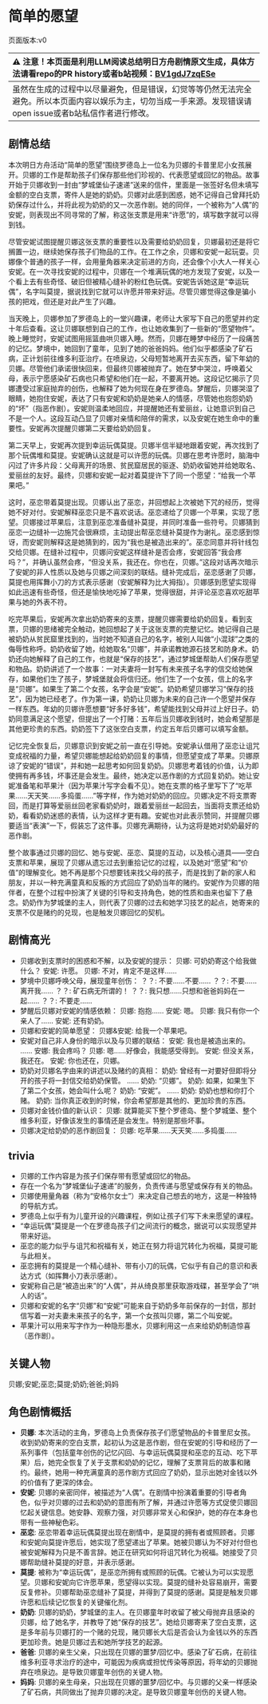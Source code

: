 # 简单的愿望
页面版本:v0
 

| :warning: 注意！本页面是利用LLM阅读总结明日方舟剧情原文生成，具体方法请看repo的PR history或者b站视频：[BV1gdJ7zqESe](https://www.bilibili.com/video/BV1gdJ7zqESe/)         |
|:----------------------------|
| 虽然在生成的过程中以尽量避免，但是错误，幻觉等等仍然无法完全避免。所以本页面内容以娱乐为主，切勿当成一手来源。发现错误请open issue或者b站私信作者进行修改。|



## 剧情总结
本次明日方舟活动“简单的愿望”围绕罗德岛上一位名为贝娜的卡普里尼小女孩展开。贝娜的工作是帮助孩子们保存那些他们珍视的、代表愿望或回忆的物品。故事开始于贝娜收到一封由“梦城堡仙子速递”送来的信件，里面是一张签好名但未填写金额的空白支票，寄件人是她的奶奶。贝娜对此感到困惑，她不记得自己曾拜托奶奶保存过什么，并将此视为奶奶的又一次恶作剧。她的同伴，一个被称为“人偶”的安妮，则表现出不同寻常的了解，称这张支票是用来“许愿”的，填写数字就可以得到钱。

尽管安妮试图提醒贝娜这张支票的重要性以及需要给奶奶回复，贝娜最初还是将它搁置一边，继续她保存孩子们物品的工作。在工作之余，贝娜和安妮一起玩耍。贝娜像个普通的孩子一样，会用量角器来决定前进的方向，还会像个小大人一样关心安妮。在一次寻找安妮的过程中，贝娜在一个堆满玩偶的地方发现了安妮，以及一个看上去有些奇怪、破旧但被精心缝补的粉红色玩偶。安妮告诉她这是“幸运玩偶”，名字叫莫提，据说找到它就可以许愿并带来好运。尽管贝娜觉得这像是骗小孩的把戏，但还是对此产生了兴趣。

当天晚上，贝娜参加了罗德岛上的一堂兴趣课，老师让大家写下自己的愿望并约定十年后查看。这让贝娜联想到自己的工作，也让她收集到了一些新的“愿望物件”。晚上睡觉时，安妮试图用摇篮曲哄贝娜入睡。然而，贝娜在睡梦中经历了一段痛苦的记忆。梦境中，她回到了童年，见到了她的爸爸妈妈。他们似乎都感染了矿石病，正计划前往维多利亚治疗。在喷泉边，父母短暂地离开去买东西，留下年幼的贝娜。尽管他们承诺很快回来，但最终贝娜被抛弃了。她在梦中哭泣，呼唤着父母，表示宁愿感染矿石病也只希望和他们在一起，不要离开她。这段记忆揭示了贝娜遭受过家庭抛弃的创伤，也解释了她为何现在身在罗德岛。梦醒后，贝娜哭湿了眼睛，她抱住安妮，表达了只有安妮和奶奶是她亲人的情感，尽管她也抱怨奶奶的“坏”（指恶作剧）。安妮则温柔地回应，并提醒她还有爱丽丝，让她意识到自己不是一个人。这段互动凸显了贝娜对亲情和陪伴的需求，以及安妮在她生命中的重要性。安妮再次提醒贝娜第二天要给奶奶回复。

第二天早上，安妮再次提到幸运玩偶莫提。贝娜半信半疑地跟着安妮，再次找到了那个玩偶堆和莫提。安妮确认这就是可以许愿的玩偶。贝娜在思考许愿时，脑海中闪过了许多片段：父母离开的场景、贫民窟居民的驱逐、奶奶收留她并给她取名、爱丽丝的友好。最终，贝娜和安妮一起对着莫提许下了同一个愿望：“给我一个苹果吧。”

这时，巫恋带着莫提出现。贝娜认出了巫恋，并回想起上次被她下咒的经历，觉得她不好对付。安妮解释巫恋只是不喜欢说话。巫恋递给了贝娜一个苹果，实现了愿望。贝娜接过苹果后，注意到巫恋准备缝补莫提，并同时准备一些符号。贝娜猜到巫恋一边缝补一边施咒会很麻烦，主动提出帮巫恋缝补莫提作为谢礼。巫恋感到惊讶，而安妮则解释这是她猜到的，因为“我也是被造出来的”。巫恋同意并将针线包交给贝娜。在缝补过程中，贝娜问安妮这样缝补是否会疼，安妮回答“我会疼吗？”，并确认虽然会疼，“但没关系，我还在。你也在，贝娜。”这段对话再次暗示了安妮的非人性质以及她与贝娜之间深刻的联结。缝补完成后，巫恋感谢了贝娜，莫提也用挥舞小刀的方式表示感谢（安妮解释为比大拇指）。贝娜感到愿望实现得如此迅速有些奇怪，但还是愉快地吃掉了苹果，觉得很甜，并评论巫恋喜欢吃甜苹果与她的外表不符。

吃完苹果后，安妮再次拿出奶奶寄来的支票，提醒贝娜需要给奶奶回复。看到支票，贝娜的思绪被完全触动，她回想起了关于这张支票的完整记忆。她记得自己是被奶奶从贫民窟里找到的，当时她不知道自己的名字，被别人叫做“小混球”之类的侮辱性称呼。奶奶收留了她，给她取名“贝娜”，并承诺教她源石技艺和防身术。奶奶还向她解释了自己的工作，也就是“保存的技艺”，通过梦城堡帮助人们保存愿望和物品。奶奶讲述了一个故事：一对夫妻将一封写有未来孩子名字的信交给她保存，如果他们生了孩子，梦城堡就会将信归还。他们生了一个女孩，信上的名字是“贝娜”。如果生了第二个女孩，名字会是“安妮”。奶奶希望贝娜学习“保存的技艺”，因为她已经老了。作为第一课，奶奶让贝娜为未来的自己许一个愿望并保存一样东西。年幼的贝娜许愿想要“好多好多钱”，希望能找到父母并过上好日子。奶奶同意满足这个愿望，但提出了一个打赌：五年后当贝娜收到钱时，她会希望那是其他更珍贵的东西。奶奶签下了这张空白支票，约定五年后贝娜可以填写金额。

记忆完全恢复后，贝娜意识到安妮之前一直在引导她。安妮承认借用了巫恋让诅咒变成祝福的力量，希望贝娜能想起给奶奶回复的事情，但愿望变成了苹果。贝娜原谅了安妮的“错误”，并和她一起思考如何回复奶奶。贝娜思考着钱的价值，认为即使拥有再多钱，坏事还是会发生。最终，她决定以恶作剧的方式回复奶奶。她让安妮准备笔和苹果汁（因为苹果汁写字会看不见）。她在支票的格子里写下了“吃苹果......天天笑......多捣蛋......”等字样，作为她对奶奶的回应。贝娜决定不将支票寄回，而是打算等爱丽丝回老家看奶奶时，跟着爱丽丝一起回去，当面将支票还给奶奶，看看奶奶迷惑的表情，认为这样才更有趣。安妮也对此表示赞同，并提醒贝娜要适当“表演”一下，假装忘了这件事。贝娜充满期待，认为这将是她对奶奶最好的恶作剧。

整个故事通过贝娜的回忆、她与安妮、巫恋、莫提的互动，以及核心道具——空白支票和苹果，展现了贝娜从遗忘过去到重拾记忆的过程，以及她对“愿望”和“价值”的理解变化。她不再是那个只想要钱来找父母的孩子，而是找到了新的家人和朋友，并以一种充满童真和反叛的方式回应了奶奶当年的赌约。安妮作为贝娜的陪伴者，在整个过程中扮演了关键的引导和支持角色，她的性质和由来也留下了悬念。奶奶作为梦城堡的主人，则代表了贝娜的过去和她学习技艺的起点，她寄来的支票不仅是赌约的兑现，也是触发贝娜回忆的契机。
## 剧情高光
*   贝娜收到支票时的困惑和不解，以及安妮的提示：
    贝娜: 可奶奶寄这个给我做什么？
    安妮: 许愿。
    贝娜: 不对，肯定不是这样......
*   梦境中贝娜呼唤父母，展现童年创伤：
    ？？: 不要......不要......
    ？？: 不要......离开我......
    ？？: 矿石病无所谓的！
    ？？: 我只想......只想和爸爸妈妈在一起......
    ？？: 不要走......
*   梦醒后贝娜对安妮的情感依赖：
    贝娜: 抱抱......
    安妮: 嗯。
    贝娜: 我只有你一个亲人了......
    安妮: 还有奶奶。
*   贝娜和安妮的简单愿望：
    贝娜&安妮: 给我一个苹果吧。
*   安妮对自己非人身份的暗示以及与贝娜的联结：
    安妮: 我也是被造出来的。
    ......
    安娜: 我会疼吗？
    贝娜: 嗯......好像会，我能感受得到。
    安妮: 但没关系，我还在。
    安妮: 你也还在，贝娜。
*   奶奶对贝娜名字由来的讲述以及赌约的真相：
    奶奶: 曾经有一对要好但即将分开的孩子将一封信交给奶奶保管。
    ......
    奶奶: “贝娜”。
    奶奶: 如果，如果生下了第二个女孩，她会叫什么呢？
    奶奶: “安妮”。
    ......
    奶奶: 奶奶也想和你打个赌。
    奶奶: 当你真正收到的时候，你会希望那是其他的、更加珍贵的东西。
*   贝娜对金钱价值的新认识：
    贝娜: 就算能买下整个罗德岛、整个梦城堡、整个维多利亚，好像该发生的事情还是会发生。特别是那些坏事。
*   贝娜决定给奶奶的恶作剧回复：
    贝娜: 吃苹果......天天笑......多捣蛋......
## trivia
*   贝娜的工作内容是为孩子们保存带有愿望或回忆的物品。
*   存在一个名为“梦城堡仙子速递”的服务，负责传递与愿望或保存有关的物品。
*   贝娜使用量角器（称为“安格尔女士”）来决定自己想去的地方，这是一种独特的导航方式。
*   罗德岛上似乎有为儿童开设的兴趣课程，例如让孩子们写下未来愿望的课程。
*   “幸运玩偶”莫提是一个在罗德岛孩子们之间流行的概念，据说可以实现愿望并带来好运。
*   巫恋的能力似乎与诅咒和祝福有关，她正在努力将诅咒转化为祝福，莫提可能与此相关。
*   巫恋拥有的莫提是一个精心缝补、带有小刀的玩偶，它似乎有自己的意识和表达方式（如挥舞小刀表示感谢）。
*   安妮称自己是“被造出来”的“人偶”，并从绮良那里获取游戏碟，甚至学会了“哄人的话”。
*   贝娜和安妮的名字“贝娜”和“安妮”可能来自于奶奶多年前保存的一封信，那封信写着一对夫妻未来孩子的名字，第一个女孩叫贝娜，第二个叫安妮。
*   苹果汁可以用来写字作为一种隐形墨水，贝娜利用这一点来给奶奶制造惊喜（恶作剧）。
## 关键人物
贝娜;安妮;巫恋;莫提;奶奶;爸爸;妈妈
## 角色剧情概括
-   **贝娜**: 本次活动的主角，罗德岛上负责保存孩子们愿望物品的卡普里尼女孩。收到奶奶寄来的空白支票，起初认为这是恶作剧，但在安妮的引导和经历了一系列事件（包括童年创伤的记忆闪回、与幸运玩偶莫提和巫恋的互动、吃下苹果）后，她完全恢复了关于支票和奶奶的记忆，理解了支票背后的故事和赌约。最终，她用一种充满童真的恶作剧方式回应了奶奶，显示出她对金钱以外的价值有了更深的体会。
-   **安妮**: 贝娜的亲密同伴，被描述为“人偶”。在剧情中扮演着重要的引导者角色，似乎对贝娜的过去和奶奶的意图有所了解，并通过许愿等方式促使贝娜回忆起关键信息。她安静、观察力强，对贝娜非常关心和保护，她的存在本身也带有一些神秘色彩。
-   **巫恋**: 巫恋带着幸运玩偶莫提出现在剧情中，是莫提的拥有者或照顾者。贝娜和安妮向莫提许愿后，她实现了愿望递出了苹果。她被贝娜认为不好对付但也被安妮解释为只是不善言辞。她正在研究如何将诅咒转化为祝福。她接受了贝娜帮助缝补莫提的好意，并表示感谢。
-   **莫提**: 被称为“幸运玩偶”，是巫恋所拥有或照顾的玩偶。它被认为可以实现愿望。贝娜和安妮向它许愿苹果，愿望得以实现。莫提的缝补处容易崩开，需要反复修补。贝娜帮助巫恋缝补了莫提，并得到了莫提的感谢。莫提是触发贝娜许愿和后续记忆恢复的关键催化剂。
-   **奶奶**: 贝娜的奶奶，梦城堡的主人。在贝娜童年时收留了被父母抛弃且感染的贝娜，给了她名字，并教导了她“保存的技艺”。她给贝娜寄来了空白支票，这是多年前与贝娜打的一个赌的兑现，赌贝娜长大后是否会认为金钱以外的东西更加珍贵。她是贝娜过去和她所学技艺的起源。
-   **爸爸**: 贝娜的亲生父亲，只出现在贝娜的噩梦/回忆中。感染了矿石病，在前往维多利亚寻求治疗的途中，可能因为疾病或担忧传染等原因，将年幼的贝娜抛弃在喷泉边。是导致贝娜童年创伤的关键人物。
-   **妈妈**: 贝娜的亲生母亲，只出现在贝娜的噩梦/回忆中。与贝娜的父亲一样感染了矿石病，共同做出了抛弃贝娜的决定。是导致贝娜童年创伤的关键人物。